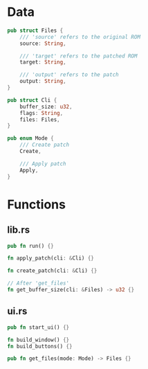 # Data          <!-- {{{ -->

```rust
pub struct Files {
    /// 'source' refers to the original ROM
    source: String,

    /// 'target' refers to the patched ROM
    target: String,

    /// 'output' refers to the patch
    output: String,
}

pub struct Cli {
    buffer_size: u32,
    flags: String,
    files: Files,
}

pub enum Mode {
    /// Create patch
    Create,

    /// Apply patch
    Apply,
}
```

<!-- }}} -->

# Functions     <!-- {{{ -->

## lib.rs       <!-- {{{ -->

```rust
pub fn run() {}

fn apply_patch(cli: &Cli) {}

fn create_patch(cli: &Cli) {}

// After 'get_files'
fn get_buffer_size(cli: &Files) -> u32 {}
```

<!-- }}} -->

## ui.rs        <!-- {{{ -->

```rust
pub fn start_ui() {}

fn build_window() {}
fn build_buttons() {}

pub fn get_files(mode: Mode) -> Files {}
```

<!-- }}} -->

<!-- }}} -->
